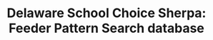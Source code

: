 ---
schema: default
title: 'Delaware School Choice Sherpa: Feeder Pattern Search database'
organization: 'Open Data Delaware, Newark Codes'
notes: "Tables: districts, feeder_patterns, raw_feeder_patterns_by_grades, schools\r\n\r\nRequirements: PostgreSQL >=10.5, PostGIS\r\n\r\nInstall: psql sherpa_development < sherpa.dump\r\n\r\n`districts` contains the merged information from the datasets on district information and geometry of the districts\r\n`feeder_patterns` contains the grade levels and geometries of the mapped regions that feed into each school\r\n`raw_feeder_patterns_by_grades` this is an intermediate table containing unmerged geometries for each school\r\n`schools` contains the discrete information about each school"
resources:
  - name: Post-Transformation PostgreSQL 10.5 data dump
    url: 'https://s3-us-west-2.amazonaws.com/privateerconsulting/sherpa.dump'
    format: api
license: 'http://www.opendefinition.org/licenses/odc-pddl'
category:
  - Education
maintainer: >-
  Source Data: Delaware Department of Education; Transformation Dump: Eric L.
  Truitte
maintainer_email: etruitte@privateerconsulting.com
---